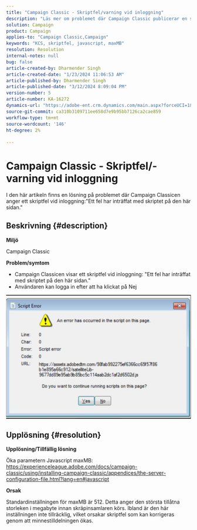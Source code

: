 ```yaml
---
title: "Campaign Classic - Skriptfel/varning vid inloggning"
description: "Läs mer om problemet där Campaign Classic publicerar en skriptfelvarning vid loggning. Öka parametern Javascript maxMB."
solution: Campaign
product: Campaign
applies-to: "Campaign Classic,Campaign"
keywords: "KCS, skriptfel, javascript, maxMB"
resolution: Resolution
internal-notes: null
bug: false
article-created-by: Dharmender Singh
article-created-date: "1/23/2024 11:06:53 AM"
article-published-by: Dharmender Singh
article-published-date: "3/12/2024 8:09:04 PM"
version-number: 5
article-number: KA-16272
dynamics-url: "https://adobe-ent.crm.dynamics.com/main.aspx?forceUCI=1&pagetype=entityrecord&etn=knowledgearticle&id=3eda4c7e-dfb9-ee11-a569-6045bd006149"
source-git-commit: ca310b3109711ee658d7e9b95bb7126ca2cae859
workflow-type: tm+mt
source-wordcount: '146'
ht-degree: 2%

---
```


# Campaign Classic - Skriptfel/-varning vid inloggning


I den här artikeln finns en lösning på problemet där Campaign Classicen anger ett skriptfel vid inloggning:&quot;Ett fel har inträffat med skriptet på den här sidan.&quot;

## Beskrivning {#description}


<b>Miljö</b>

Campaign Classic

<b>Problem/symtom</b>

- Campaign Classicen visar ett skriptfel vid inloggning: &quot;Ett fel har inträffat med skriptet på den här sidan.&quot;
- Användaren kan logga in efter att ha klickat på Nej


![](assets/___3fda4c7e-dfb9-ee11-a569-6045bd006149___.jpeg)


## Upplösning {#resolution}


<b>Upplösning/Tillfällig lösning</b>

Öka parametern Javascript maxMB: https://experienceleague.adobe.com/docs/campaign-classic/using/installing-campaign-classic/appendices/the-server-configuration-file.html?lang=en#javascript

<b>Orsak</b>

Standardinställningen för maxMB är 512. Detta anger den största tillåtna storleken i megabyte innan skräpinsamlaren körs. Ibland är den här inställningen inte tillräcklig, vilket orsakar skriptfel som kan korrigeras genom att minnestilldelningen ökas.
